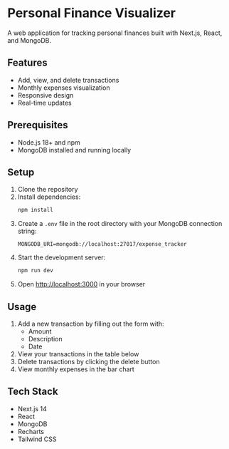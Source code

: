 # Personal Finance Visualizer

A web application for tracking personal finances built with Next.js, React, and MongoDB.

## Features

- Add, view, and delete transactions
- Monthly expenses visualization
- Responsive design
- Real-time updates

## Prerequisites

- Node.js 18+ and npm
- MongoDB installed and running locally

## Setup

1. Clone the repository
2. Install dependencies:
   ```bash
   npm install
   ```
3. Create a `.env` file in the root directory with your MongoDB connection string:
   ```
   MONGODB_URI=mongodb://localhost:27017/expense_tracker
   ```
4. Start the development server:
   ```bash
   npm run dev
   ```
5. Open [http://localhost:3000](http://localhost:3000) in your browser

## Usage

1. Add a new transaction by filling out the form with:
   - Amount
   - Description
   - Date
2. View your transactions in the table below
3. Delete transactions by clicking the delete button
4. View monthly expenses in the bar chart

## Tech Stack

- Next.js 14
- React
- MongoDB
- Recharts
- Tailwind CSS
